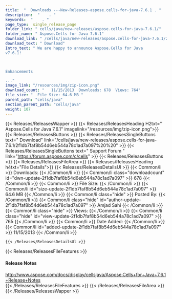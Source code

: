```yaml
---
title:  "  Downloads ---New-Releases-aspose.cells-for-java-7.6.1 . " 
description:  "    . " 
keywords:  "    . " 
page_type:  single_release_page
folder_link: " cells/java/new-releases/aspose.cells-for-java-7.6.1/"
folder_name: " Aspose.Cells for Java 7.6.1"
download_link: " /cells/java/new-releases/aspose.cells-for-java-7.6.1/2f1db7faf8b54d6eb544a78c1ad7a097"
download_text: " Download"
Intro_text: " We are happy to announce Aspose.Cells for Java
v7.6.1!

 

Enhancements

..."
image_link: "/resources/img/zip-icon.png"
download_count: "   11/15/2013  Downloads: 678  Views: 764"
file_size: "  File Size: 64.6 MB "
parent_path: "cells/java"
section_parent_path: "cells/java"
weight: 107 
---
```


{{< Releases/ReleasesWapper >}}
  {{< Releases/ReleasesHeading H2txt=" Aspose.Cells for Java 7.6.1" imagelink="/resources/img/zip-icon.png">}}
  {{< Releases/ReleasesButtons >}}
    {{< Releases/ReleasesSingleButtons text=" Download" link="/cells/java/new-releases/aspose.cells-for-java-7.6.1/2f1db7faf8b54d6eb544a78c1ad7a097%20%20" >}}
    {{< Releases/ReleasesSingleButtons text=" Support Forum " link="https://forum.aspose.com/c/cells" >}}
  {{< Releases/ReleasesButtons >}}
  {{< Releases/ReleasesFileArea >}}
    {{< Releases/ReleasesHeading h4txt="File Details">}}
    {{< Releases/ReleasesDetailsUl >}}
            {{< Common/li  >}} Downloads: {{< /Common/li >}} 
      {{< Common/li class="downloadcount" id="dwn-update-2f1db7faf8b54d6eb544a78c1ad7a097" >}} 678 {{< /Common/li >}} 
      {{< Common/li  >}} File Size: {{< /Common/li >}} 
      {{< Common/li id="size-update-2f1db7faf8b54d6eb544a78c1ad7a097" >}} 64.6 MB {{< /Common/li >}} 
      {{< Common/li  class="hide" >}} Posted By: {{< /Common/li >}} 
      {{< Common/li class="hide" id="author-update-2f1db7faf8b54d6eb544a78c1ad7a097" >}} Amjad Sahi {{< /Common/li >}} 
      {{< Common/li class="hide"  >}} Views: {{< /Common/li >}} 
      {{< Common/li class="hide" id="view-update-2f1db7faf8b54d6eb544a78c1ad7a097" >}} 765 {{< /Common/li >}} 
      {{< Common/li  >}} Date Added: {{< /Common/li >}} 
      {{< Common/li id="added-update-2f1db7faf8b54d6eb544a78c1ad7a097" >}} 11/15/2013 {{< /Common/li >}} 

    {{< /Releases/ReleasesDetailsUl >}}

  {{< Releases/ReleasesFileFeatures >}}
      <h4>Release Notes</h4><div><a href="http://www.aspose.com/docs/display/cellsjava/Aspose.Cells+for+Java+7.6.1+Release+Notes">http://www.aspose.com/docs/display/cellsjava/Aspose.Cells+for+Java+7.6.1+Release+Notes</a></div>
  {{< /Releases/ReleasesFileFeatures >}}
 {{< /Releases/ReleasesFileArea >}}
{{< /Releases/ReleasesWapper >}}


